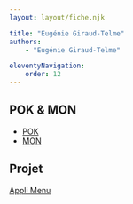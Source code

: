 ```yaml
---
layout: layout/fiche.njk

title: "Eugénie Giraud-Telme"
authors:
    - "Eugénie Giraud-Telme"

eleventyNavigation:
    order: 12
---
```


## POK & MON

* [POK](./pok)
* [MON](./mon)

## Projet

[Appli Menu](../_projets/Menu)

